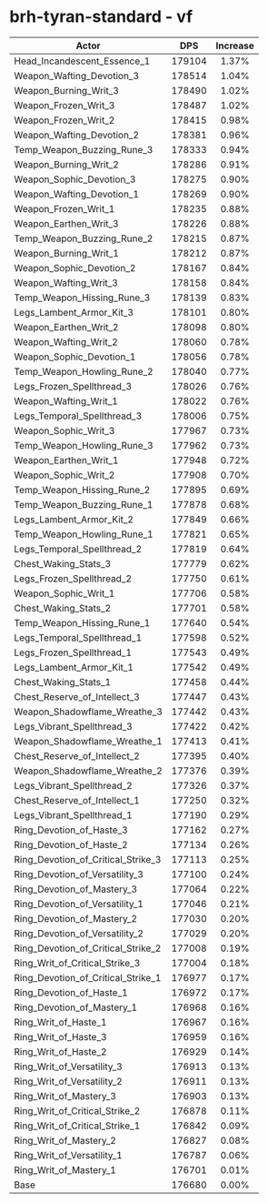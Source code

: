 # brh-tyran-standard - vf
| Actor | DPS | Increase |
|---|:---:|:---:|
|Head_Incandescent_Essence_1|179104|1.37%|
|Weapon_Wafting_Devotion_3|178514|1.04%|
|Weapon_Burning_Writ_3|178490|1.02%|
|Weapon_Frozen_Writ_3|178487|1.02%|
|Weapon_Frozen_Writ_2|178415|0.98%|
|Weapon_Wafting_Devotion_2|178381|0.96%|
|Temp_Weapon_Buzzing_Rune_3|178333|0.94%|
|Weapon_Burning_Writ_2|178286|0.91%|
|Weapon_Sophic_Devotion_3|178275|0.90%|
|Weapon_Wafting_Devotion_1|178269|0.90%|
|Weapon_Frozen_Writ_1|178235|0.88%|
|Weapon_Earthen_Writ_3|178226|0.88%|
|Temp_Weapon_Buzzing_Rune_2|178215|0.87%|
|Weapon_Burning_Writ_1|178212|0.87%|
|Weapon_Sophic_Devotion_2|178167|0.84%|
|Weapon_Wafting_Writ_3|178158|0.84%|
|Temp_Weapon_Hissing_Rune_3|178139|0.83%|
|Legs_Lambent_Armor_Kit_3|178101|0.80%|
|Weapon_Earthen_Writ_2|178098|0.80%|
|Weapon_Wafting_Writ_2|178060|0.78%|
|Weapon_Sophic_Devotion_1|178056|0.78%|
|Temp_Weapon_Howling_Rune_2|178040|0.77%|
|Legs_Frozen_Spellthread_3|178026|0.76%|
|Weapon_Wafting_Writ_1|178022|0.76%|
|Legs_Temporal_Spellthread_3|178006|0.75%|
|Weapon_Sophic_Writ_3|177967|0.73%|
|Temp_Weapon_Howling_Rune_3|177962|0.73%|
|Weapon_Earthen_Writ_1|177948|0.72%|
|Weapon_Sophic_Writ_2|177908|0.70%|
|Temp_Weapon_Hissing_Rune_2|177895|0.69%|
|Temp_Weapon_Buzzing_Rune_1|177878|0.68%|
|Legs_Lambent_Armor_Kit_2|177849|0.66%|
|Temp_Weapon_Howling_Rune_1|177821|0.65%|
|Legs_Temporal_Spellthread_2|177819|0.64%|
|Chest_Waking_Stats_3|177779|0.62%|
|Legs_Frozen_Spellthread_2|177750|0.61%|
|Weapon_Sophic_Writ_1|177706|0.58%|
|Chest_Waking_Stats_2|177701|0.58%|
|Temp_Weapon_Hissing_Rune_1|177640|0.54%|
|Legs_Temporal_Spellthread_1|177598|0.52%|
|Legs_Frozen_Spellthread_1|177543|0.49%|
|Legs_Lambent_Armor_Kit_1|177542|0.49%|
|Chest_Waking_Stats_1|177458|0.44%|
|Chest_Reserve_of_Intellect_3|177447|0.43%|
|Weapon_Shadowflame_Wreathe_3|177442|0.43%|
|Legs_Vibrant_Spellthread_3|177422|0.42%|
|Weapon_Shadowflame_Wreathe_1|177413|0.41%|
|Chest_Reserve_of_Intellect_2|177395|0.40%|
|Weapon_Shadowflame_Wreathe_2|177376|0.39%|
|Legs_Vibrant_Spellthread_2|177326|0.37%|
|Chest_Reserve_of_Intellect_1|177250|0.32%|
|Legs_Vibrant_Spellthread_1|177190|0.29%|
|Ring_Devotion_of_Haste_3|177162|0.27%|
|Ring_Devotion_of_Haste_2|177134|0.26%|
|Ring_Devotion_of_Critical_Strike_3|177113|0.25%|
|Ring_Devotion_of_Versatility_3|177100|0.24%|
|Ring_Devotion_of_Mastery_3|177064|0.22%|
|Ring_Devotion_of_Versatility_1|177046|0.21%|
|Ring_Devotion_of_Mastery_2|177030|0.20%|
|Ring_Devotion_of_Versatility_2|177029|0.20%|
|Ring_Devotion_of_Critical_Strike_2|177008|0.19%|
|Ring_Writ_of_Critical_Strike_3|177004|0.18%|
|Ring_Devotion_of_Critical_Strike_1|176977|0.17%|
|Ring_Devotion_of_Haste_1|176972|0.17%|
|Ring_Devotion_of_Mastery_1|176968|0.16%|
|Ring_Writ_of_Haste_1|176967|0.16%|
|Ring_Writ_of_Haste_3|176959|0.16%|
|Ring_Writ_of_Haste_2|176929|0.14%|
|Ring_Writ_of_Versatility_3|176913|0.13%|
|Ring_Writ_of_Versatility_2|176911|0.13%|
|Ring_Writ_of_Mastery_3|176903|0.13%|
|Ring_Writ_of_Critical_Strike_2|176878|0.11%|
|Ring_Writ_of_Critical_Strike_1|176842|0.09%|
|Ring_Writ_of_Mastery_2|176827|0.08%|
|Ring_Writ_of_Versatility_1|176787|0.06%|
|Ring_Writ_of_Mastery_1|176701|0.01%|
|Base|176680|0.00%|
